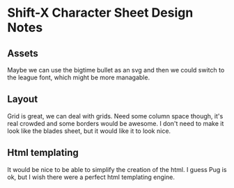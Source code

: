 # Shift-X Character Sheet Design Notes

## Assets
Maybe we can use the bigtime bullet as an svg and then we could switch to the league font, which might be more managable. 

## Layout

Grid is great, we can deal with grids. Need some column space though, it's real crowded
and some borders would be awesome. 
I don't need to make it look like the blades sheet, but it would like it to look nice. 


## Html templating

It would be nice to be able to simplify the creation of the html. I guess Pug is ok, but I wish there were a perfect html templating engine. 